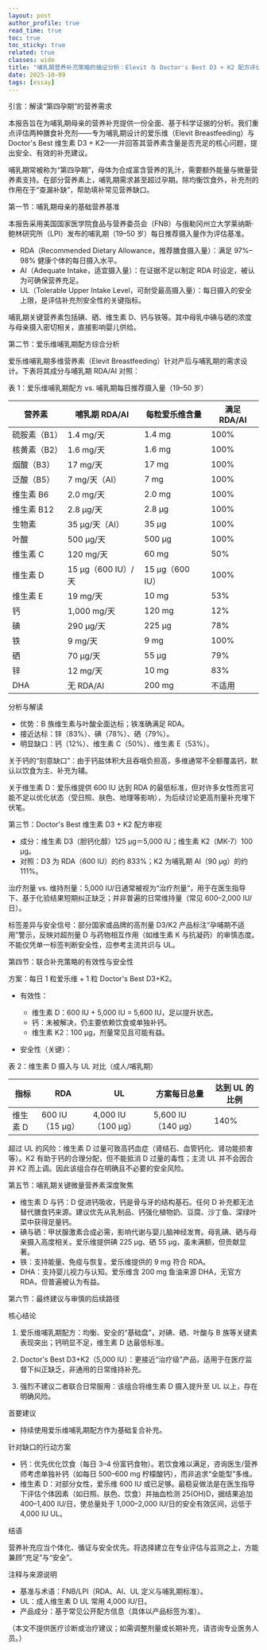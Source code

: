 ```yaml
---
layout: post
author_profile: true
read_time: true
toc: true
toc_sticky: true
related: true
classes: wide
title: "哺乳期营养补充策略的循证分析：Elevit 与 Doctor's Best D3 + K2 配方评估报告"
date: 2025-10-09
tags: [essay]
---
```



引言：解读“第四孕期”的营养需求

本报告旨在为哺乳期母亲的营养补充提供一份全面、基于科学证据的分析。我们重点评估两种膳食补充剂——专为哺乳期设计的爱乐维（Elevit Breastfeeding）与 Doctor's Best 维生素 D3 + K2——并回答其营养素含量是否充足的核心问题，提出安全、有效的补充建议。

哺乳期常被称为“第四孕期”，母体为合成富含营养的乳汁，需要额外能量与微量营养素支持。在部分营养素上，哺乳期需求甚至超过孕期。除均衡饮食外，补充剂的作用在于“查漏补缺”，帮助填补常见营养缺口。

第一节：哺乳期母亲的基础营养基准

本报告采用美国国家医学院食品与营养委员会（FNB）与俄勒冈州立大学莱纳斯·鲍林研究所（LPI）发布的哺乳期（19–50 岁）每日推荐摄入量作为评估基准。

- RDA（Recommended Dietary Allowance，推荐膳食摄入量）：满足 97%–98% 健康个体的每日摄入水平。
- AI（Adequate Intake，适宜摄入量）：在证据不足以制定 RDA 时设定，被认为可确保营养充足。
- UL（Tolerable Upper Intake Level，可耐受最高摄入量）：每日摄入的安全上限，是评估补充剂安全性的关键指标。

哺乳期关键营养素包括碘、硒、维生素 D、钙与铁等。其中母乳中碘与硒的浓度与母亲摄入密切相关，直接影响婴儿供给。

第二节：爱乐维哺乳期配方综合分析

爱乐维哺乳期多维营养素（Elevit Breastfeeding）针对产后与哺乳期的需求设计。下表将其成分与哺乳期 RDA/AI 对照：

表 1：爱乐维哺乳期配方 vs. 哺乳期每日推荐摄入量（19–50 岁）

| 营养素 | 哺乳期 RDA/AI | 每粒爱乐维含量 | 满足 RDA/AI |
|---|---|---|---|
| 硫胺素（B1） | 1.4 mg/天 | 1.4 mg | 100% |
| 核黄素（B2） | 1.6 mg/天 | 1.6 mg | 100% |
| 烟酸（B3） | 17 mg/天 | 17 mg | 100% |
| 泛酸（B5） | 7 mg/天（AI） | 7 mg | 100% |
| 维生素 B6 | 2.0 mg/天 | 2.0 mg | 100% |
| 维生素 B12 | 2.8 μg/天 | 2.8 μg | 100% |
| 生物素 | 35 μg/天（AI） | 35 μg | 100% |
| 叶酸 | 500 μg/天 | 500 μg | 100% |
| 维生素 C | 120 mg/天 | 60 mg | 50% |
| 维生素 D | 15 μg（600 IU）/天 | 15 μg（600 IU） | 100% |
| 维生素 E | 19 mg/天 | 10 mg | 53% |
| 钙 | 1,000 mg/天 | 120 mg | 12% |
| 碘 | 290 μg/天 | 225 μg | 78% |
| 铁 | 9 mg/天 | 9 mg | 100% |
| 硒 | 70 μg/天 | 55 μg | 79% |
| 锌 | 12 mg/天 | 10 mg | 83% |
| DHA | 无 RDA/AI | 200 mg | 不适用 |

分析与解读

- 优势：B 族维生素与叶酸全面达标；铁准确满足 RDA。
- 接近达标：锌（83%）、碘（78%）、硒（79%）。
- 明显缺口：钙（12%）、维生素 C（50%）、维生素 E（53%）。

关于钙的“刻意缺口”：由于钙盐体积大且吞咽负担高，多维通常不全额覆盖钙，默认以饮食为主、补充为辅。

关于维生素 D：爱乐维提供 600 IU 达到 RDA 的最低标准，但对许多女性而言可能不足以优化状态（受日照、肤色、地理等影响），为后续讨论更高剂量补充埋下伏笔。

第三节：Doctor's Best 维生素 D3 + K2 配方审视

- 成分：维生素 D3（胆钙化醇）125 μg＝5,000 IU；维生素 K2（MK-7）100 μg。
- 对照：D3 为 RDA（600 IU）的约 833%；K2 为哺乳期 AI（90 μg）的约 111%。

治疗剂量 vs. 维持剂量：5,000 IU/日通常被视为“治疗剂量”，用于在医生指导下、基于化验结果短期纠正缺乏；并非普遍的日常维持量（常见 600–2,000 IU/日）。

标签差异与安全信号：部分国家或品牌的高剂量 D3/K2 产品标注“孕哺期不适用”警示，反映对超剂量 D 与药物相互作用（如维生素 K 与抗凝药）的审慎态度。不能仅凭单一标签判断安全性，应参考主流共识与 UL。

第四节：联合补充策略的有效性与安全性

方案：每日 1 粒爱乐维 + 1 粒 Doctor's Best D3+K2。

- 有效性：
  - 维生素 D：600 IU + 5,000 IU = 5,600 IU，足以提升状态。
  - 钙：未被解决，仍主要依赖饮食或单独补钙。
  - 维生素 K2：100 μg，剂量常见且可能有益。

- 安全性（关键）：

表 2：维生素 D 摄入与 UL 对比（成人/哺乳期）

| 指标 | RDA | UL | 方案每日总量 | 达到 UL 的比例 |
|---|---|---|---|---|
| 维生素 D | 600 IU（15 μg） | 4,000 IU（100 μg） | 5,600 IU（140 μg） | 140% |

超过 UL 的风险：维生素 D 过量可致高钙血症（肾结石、血管钙化、肾功能损害等）。K2 有助于钙的合理分配，但不能抵消 D 过量的毒性；主流 UL 并不会因合并 K2 而上调。因此该组合存在明确且不必要的安全风险。

第五节：哺乳期关键微量营养素深度聚焦

- 维生素 D 与钙：D 促进钙吸收，钙是骨与牙的结构基石。任何 D 补充都无法替代膳食钙来源。建议优先从乳制品、钙强化植物奶、豆腐、沙丁鱼、深绿叶菜中获得足量钙。
- 碘与硒：甲状腺激素合成必需，影响代谢与婴儿脑神经发育。母乳碘、硒与母亲摄入高度相关。爱乐维提供碘 225 μg、硒 55 μg，虽未满额，但贡献显著。
- 铁：支持能量、免疫与恢复。爱乐维提供的 9 mg 符合 RDA。
- DHA：支持婴儿视力与认知。爱乐维含 200 mg 鱼油来源 DHA，无官方 RDA，但普遍被认为有益。

第六节：最终建议与审慎的后续路径

核心结论

1) 爱乐维哺乳期配方：均衡、安全的“基础盘”，对碘、硒、叶酸与 B 族等关键素表现突出；钙明显不足，维生素 D 达最低标准。

2) Doctor's Best D3+K2（5,000 IU）：更接近“治疗级”产品，适用于在医疗监督下纠正缺乏，非通用的日常维持补充。

3) 强烈不建议二者联合日常服用：该组合将维生素 D 摄入提升至 UL 以上，存在明确风险。

首要建议

- 持续使用爱乐维哺乳期配方作为基础复合补充。

针对缺口的行动方案

- 钙：优先优化饮食（每日 3–4 份富钙食物）。若饮食难以满足，咨询医生/营养师考虑单独补钙（如每日 500–600 mg 柠檬酸钙），而非追求“全能型”多维。
- 维生素 D：对部分女性，爱乐维 600 IU 或已足够。最稳妥做法是在医生指导下评估个体因素（如日照、肤色、饮食）并抽血检测 25(OH)D，据结果追加 400–1,400 IU/日，使总量处于 1,000–2,000 IU/日的安全有效区间，远低于 4,000 IU UL。

结语

营养补充应当个体化、循证与安全优先。将选择建立在专业评估与监测之上，方能兼顾“充足”与“安全”。

注释与来源说明

- 基准与术语：FNB/LPI（RDA、AI、UL 定义与哺乳期标准）。
- UL：成人维生素 D UL 常用 4,000 IU/日。
- 产品成分：基于常见公开配方信息（具体以产品标签为准）。

（本文不提供医疗诊断或治疗建议；如需调整剂量或长期补充，请咨询专业医务人员。）
